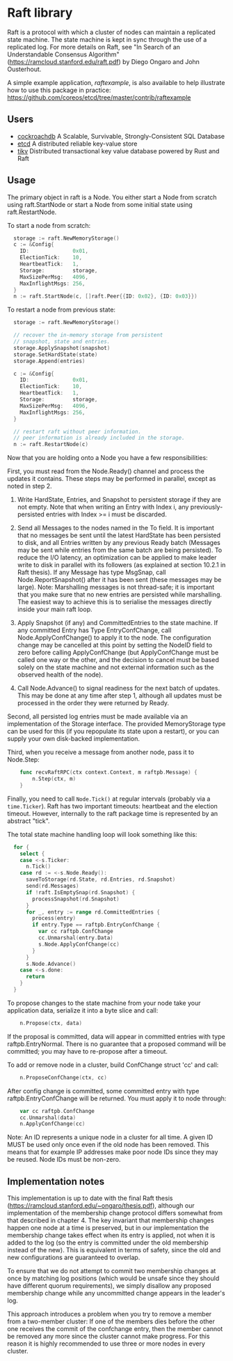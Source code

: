 # Raft library

Raft is a protocol with which a cluster of nodes can maintain a replicated state machine.
The state machine is kept in sync through the use of a replicated log.
For more details on Raft, see "In Search of an Understandable Consensus Algorithm"
(https://ramcloud.stanford.edu/raft.pdf) by Diego Ongaro and John Ousterhout.

A simple example application, _raftexample_, is also available to help illustrate
how to use this package in practice:
https://github.com/coreos/etcd/tree/master/contrib/raftexample

## Users

- [cockroachdb](https://github.com/cockroachdb/cockroach) A Scalable, Survivable, Strongly-Consistent SQL Database
- [etcd](https://github.com/coreos/etcd) A distributed reliable key-value store
- [tikv](https://github.com/pingcap/tikv) Distributed transactional key value database powered by Rust and Raft

## Usage

The primary object in raft is a Node. You either start a Node from scratch
using raft.StartNode or start a Node from some initial state using raft.RestartNode.

To start a node from scratch:

```go
  storage := raft.NewMemoryStorage()
  c := &Config{
    ID:              0x01,
    ElectionTick:    10,
    HeartbeatTick:   1,
    Storage:         storage,
    MaxSizePerMsg:   4096,
    MaxInflightMsgs: 256,
  }
  n := raft.StartNode(c, []raft.Peer{{ID: 0x02}, {ID: 0x03}})
```

To restart a node from previous state:

```go
  storage := raft.NewMemoryStorage()

  // recover the in-memory storage from persistent
  // snapshot, state and entries.
  storage.ApplySnapshot(snapshot)
  storage.SetHardState(state)
  storage.Append(entries)

  c := &Config{
    ID:              0x01,
    ElectionTick:    10,
    HeartbeatTick:   1,
    Storage:         storage,
    MaxSizePerMsg:   4096,
    MaxInflightMsgs: 256,
  }

  // restart raft without peer information.
  // peer information is already included in the storage.
  n := raft.RestartNode(c)
```

Now that you are holding onto a Node you have a few responsibilities:

First, you must read from the Node.Ready() channel and process the updates
it contains. These steps may be performed in parallel, except as noted in step
2.

1. Write HardState, Entries, and Snapshot to persistent storage if they are
not empty. Note that when writing an Entry with Index i, any
previously-persisted entries with Index >= i must be discarded.

2. Send all Messages to the nodes named in the To field. It is important that
no messages be sent until the latest HardState has been persisted to disk,
and all Entries written by any previous Ready batch (Messages may be sent while
entries from the same batch are being persisted). To reduce the I/O latency, an
optimization can be applied to make leader write to disk in parallel with its
followers (as explained at section 10.2.1 in Raft thesis). If any Message has type
MsgSnap, call Node.ReportSnapshot() after it has been sent (these messages may be
large). Note: Marshalling messages is not thread-safe; it is important that you
make sure that no new entries are persisted while marshalling.
The easiest way to achieve this is to serialise the messages directly inside
your main raft loop.

3. Apply Snapshot (if any) and CommittedEntries to the state machine.
If any committed Entry has Type EntryConfChange, call Node.ApplyConfChange()
to apply it to the node. The configuration change may be cancelled at this point
by setting the NodeID field to zero before calling ApplyConfChange
(but ApplyConfChange must be called one way or the other, and the decision to cancel
must be based solely on the state machine and not external information such as
the observed health of the node).

4. Call Node.Advance() to signal readiness for the next batch of updates.
This may be done at any time after step 1, although all updates must be processed
in the order they were returned by Ready.

Second, all persisted log entries must be made available via an
implementation of the Storage interface. The provided MemoryStorage
type can be used for this (if you repopulate its state upon a
restart), or you can supply your own disk-backed implementation.

Third, when you receive a message from another node, pass it to Node.Step:

```go
	func recvRaftRPC(ctx context.Context, m raftpb.Message) {
		n.Step(ctx, m)
	}
```

Finally, you need to call `Node.Tick()` at regular intervals (probably
via a `time.Ticker`). Raft has two important timeouts: heartbeat and the
election timeout. However, internally to the raft package time is
represented by an abstract "tick".

The total state machine handling loop will look something like this:

```go
  for {
    select {
    case <-s.Ticker:
      n.Tick()
    case rd := <-s.Node.Ready():
      saveToStorage(rd.State, rd.Entries, rd.Snapshot)
      send(rd.Messages)
      if !raft.IsEmptySnap(rd.Snapshot) {
        processSnapshot(rd.Snapshot)
      }
      for _, entry := range rd.CommittedEntries {
        process(entry)
        if entry.Type == raftpb.EntryConfChange {
          var cc raftpb.ConfChange
          cc.Unmarshal(entry.Data)
          s.Node.ApplyConfChange(cc)
        }
      }
      s.Node.Advance()
    case <-s.done:
      return
    }
  }
```

To propose changes to the state machine from your node take your application
data, serialize it into a byte slice and call:

```go
	n.Propose(ctx, data)
```

If the proposal is committed, data will appear in committed entries with type
raftpb.EntryNormal. There is no guarantee that a proposed command will be
committed; you may have to re-propose after a timeout.

To add or remove node in a cluster, build ConfChange struct 'cc' and call:

```go
	n.ProposeConfChange(ctx, cc)
```

After config change is committed, some committed entry with type
raftpb.EntryConfChange will be returned. You must apply it to node through:

```go
	var cc raftpb.ConfChange
	cc.Unmarshal(data)
	n.ApplyConfChange(cc)
```

Note: An ID represents a unique node in a cluster for all time. A
given ID MUST be used only once even if the old node has been removed.
This means that for example IP addresses make poor node IDs since they
may be reused. Node IDs must be non-zero.

## Implementation notes

This implementation is up to date with the final Raft thesis
(https://ramcloud.stanford.edu/~ongaro/thesis.pdf), although our
implementation of the membership change protocol differs somewhat from
that described in chapter 4. The key invariant that membership changes
happen one node at a time is preserved, but in our implementation the
membership change takes effect when its entry is applied, not when it
is added to the log (so the entry is committed under the old
membership instead of the new). This is equivalent in terms of safety,
since the old and new configurations are guaranteed to overlap.

To ensure that we do not attempt to commit two membership changes at
once by matching log positions (which would be unsafe since they
should have different quorum requirements), we simply disallow any
proposed membership change while any uncommitted change appears in
the leader's log.

This approach introduces a problem when you try to remove a member
from a two-member cluster: If one of the members dies before the
other one receives the commit of the confchange entry, then the member
cannot be removed any more since the cluster cannot make progress.
For this reason it is highly recommended to use three or more nodes in
every cluster.
